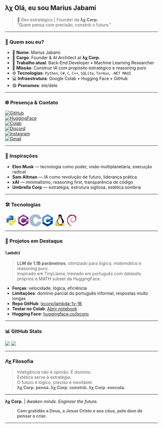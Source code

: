 ## λχ Olá, eu sou Marius Jabami

> 🧠 Dev estratégico | Founder da **λχ Corp.**  
> “Quem pensa com precisão, constrói o futuro.”

---

### 📌 Quem sou eu?

- 👤 **Nome**: Marius Jabami  
- 🚀 **Cargo**: Founder & AI Architect at **λχ Corp.**  
- 🔭 **Trabalho atual**: Back-End Developer • Machine Learning Researcher  
- 🧬 **Missão**: Construir IA com propósito estratégico e reasoning puro  
- ⚙️ **Tecnologias**: `Python`, `C#`, `C`, `C++`, `SQLite`, `Termux`, `.NET MAUI`  
- 💻 **Infraestrutura**: Google Colab • Hugging Face • GitHub  
- 😄 **Pronomes**: ele/dele

---

### 🌐 Presença & Contato

[![GitHub](https://img.shields.io/badge/GitHub-mariusjabami-%23121011?style=for-the-badge&logo=github)](https://github.com/mariusjabami)  
[![HuggingFace](https://img.shields.io/badge/HuggingFace-lxcorp-orange?style=for-the-badge&logo=huggingface)](https://huggingface.co/lxcorp)  
[![Colab](https://img.shields.io/badge/Colab-Testar%20lambdAI-yellow?style=for-the-badge&logo=googlecolab&logoColor=black)](https://colab.research.google.com/drive/1o4IIGYIV5OY0by8qEKrNvsxwq4NYuNZL?usp=sharing)  
[![Discord](https://img.shields.io/badge/Discord-Servidor-%237289DA?style=for-the-badge&logo=discord&logoColor=white)](https://discord.gg/HcbGgBnV)  
[![Instagram](https://img.shields.io/badge/@mariusjabami-Instagram-%23E4405F?style=for-the-badge&logo=instagram)](https://instagram.com/mariusjabami)  
[![Gmail](https://img.shields.io/badge/Gmail-mariusjabami@gmail.com-%23D14836?style=for-the-badge&logo=gmail)](mailto:mariusjabami@gmail.com)

---

### 🧠 Inspirações

- **Elon Musk** — tecnologia como poder, visão multiplanetária, execução radical  
- **Sam Altman** — IA como revolução de futuro, liderança prática  
- **xAI** — minimalismo, reasoning first, transparência de código  
- **Umbrella Corp** — estratégia, estrutura sigilosa, estética sombria

---

### 🛠️ Tecnologias

<div style="display: flex; flex-wrap: wrap;">
  <img src="https://raw.githubusercontent.com/devicons/devicon/master/icons/python/python-original.svg" height="40" width="40" />
  <img src="https://raw.githubusercontent.com/devicons/devicon/master/icons/csharp/csharp-original.svg" height="40" width="40" />
  <img src="https://raw.githubusercontent.com/devicons/devicon/master/icons/c/c-original.svg" height="40" width="40" />
  <img src="https://raw.githubusercontent.com/devicons/devicon/master/icons/cplusplus/cplusplus-original.svg" height="40" width="40" />
  <img src="https://raw.githubusercontent.com/devicons/devicon/master/icons/linux/linux-original.svg" height="40" width="40" />
  <img src="https://raw.githubusercontent.com/devicons/devicon/master/icons/debian/debian-original.svg" height="40" width="40" />
</div>

---

### 🚀 Projetos em Destaque

#### `lambdAI`

> **LLM de 1.1B parâmetros**, otimizado para *lógica, matemática* e reasoning puro.  
> Inspirado em TinyLlama, treinado em português com datasets próprios e MATH subset da HuggingFace.

- **Forças**: velocidade, lógica, eficiência
- **Limitações**: domínio parcial do português informal, respostas muito longas
- **Repo GitHub**: [lxcorp/lambda-1v-1B](https://github.com/lxcorp/lambda-1v-1B)  
- **Testar no Colab**: [Abrir notebook](https://colab.research.google.com/drive/1o4IIGYIV5OY0by8qEKrNvsxwq4NYuNZL?usp=sharing)  
- **Hugging Face**: [huggingface.co/lxcorp](https://huggingface.co/lxcorp)

---

### 📊 GitHub Stats

<div>
  <img height="180em" src="https://github-readme-stats.vercel.app/api?username=mariusjabami&show_icons=true&theme=dark&include_all_commits=true&count_private=true"/>
  <img height="180em" src="https://github-readme-stats.vercel.app/api/top-langs/?username=mariusjabami&layout=compact&langs_count=10&theme=dark"/>
</div>

---

### Λχ Filosofia

> Inteligência não é opinião. É domínio.  
> Estética serve à estratégia.  
> O futuro é lógico, preciso e inevitável.  
> **λχ Corp. pensa. λχ Corp. constrói. λχ Corp. executa.**

---

**λχ Corp.** | *Awaken minds. Engineer the future.*  

> **Com gratidão a Deus, a Jesus Cristo e aos céus, pelo dom de pensar e criar.**

---
